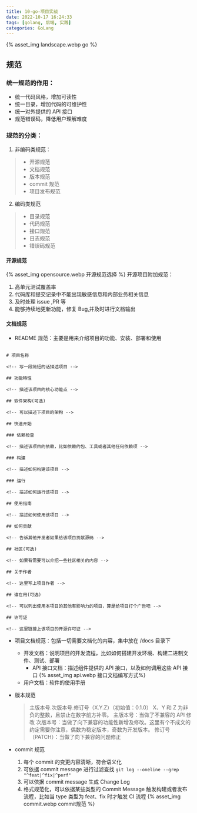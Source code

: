 ```yaml
---
title: 10-go-项目实战
date: 2022-10-17 16:24:33
tags: [golang, 后端, 实践]
categories: GoLang
---
```


{% asset_img landscape.webp  go %}

## 规范

### 统一规范的作用：

- 统一代码风格，增加可读性
- 统一目录，增加代码的可维护性
- 统一对外提供的 API 接口
- 规范错误码，降低用户理解难度

### 规范的分类：

1. 非编码类规范：

> - 开源规范
> - 文档规范
> - 版本规范
> - commit 规范
> - 项目发布规范

2. 编码类规范

> - 目录规范
> - 代码规范
> - 接口规范
> - 日志规范
> - 错误码规范

#### 开源规范

{% asset_img opensource.webp 开源规范选择 %}
开源项目附加规范：

1. 高单元测试覆盖率
2. 代码库和提交记录中不能出现敏感信息和内部业务相关信息
3. 及时处理 issue ,PR 等
4. 能够持续地更新功能，修复 Bug,并及时进行文档输出

#### 文档规范

- README 规范：主要是用来介绍项目的功能、安装、部署和使用

```

# 项目名称

<!-- 写一段简短的话描述项目 -->

## 功能特性

<!-- 描述该项目的核心功能点 -->

## 软件架构(可选)

<!-- 可以描述下项目的架构 -->

## 快速开始

### 依赖检查

<!-- 描述该项目的依赖，比如依赖的包、工具或者其他任何依赖项 -->

### 构建

<!-- 描述如何构建该项目 -->

### 运行

<!-- 描述如何运行该项目 -->

## 使用指南

<!-- 描述如何使用该项目 -->

## 如何贡献

<!-- 告诉其他开发者如果给该项目贡献源码 -->

## 社区(可选)

<!-- 如果有需要可以介绍一些社区相关的内容 -->

## 关于作者

<!-- 这里写上项目作者 -->

## 谁在用(可选)

<!-- 可以列出使用本项目的其他有影响力的项目，算是给项目打个广告吧 -->

## 许可证

<!-- 这里链接上该项目的开源许可证 -->
```

- 项目文档规范：包括一切需要文档化的内容，集中放在 /docs 目录下

  - 开发文档：说明项目的开发流程，比如如何搭建开发环境、构建二进制文件、测试、部署
    - API 接口文档：描述组件提供的 API 接口，以及如何调用这些 API 接口
      {% asset_img api.webp 接口文档编写方式%}
  - 用户文档：软件的使用手册

- 版本规范
  > 主版本号.次版本号.修订号（X.Y.Z）（初始值：0.1.0）
  > X、Y 和 Z 为非负的整数，且禁止在数字前方补零。
  > 主版本号：当做了不兼容的 API 修改
  > 次版本号：当做了向下兼容的功能性新增及修改。这里有个不成文的约定需要你注意，偶数为稳定版本，奇数为开发版本。
  > 修订号（PATCH）：当做了向下兼容的问题修正
- commit 规范
  1. 每个 commit 的变更内容清晰，符合语义化
  2. 可依据 commit message 进行过滤查找 `git log --oneline --grep "^feat|^fix|^perf"`
  3. 可以依据 commit message 生成 Change Log
  4. 格式规范化，可以依据某些类型的 Commit Message 触发构建或者发布流程，比如当 type 类型为 feat、fix 时才触发 CI 流程
     {% asset_img commit.webp commit规范 %}
